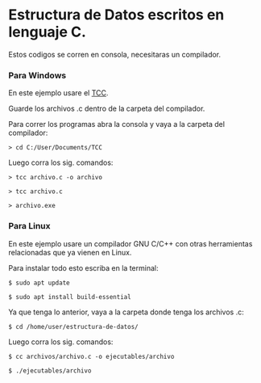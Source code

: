 # Estructura de Datos escritos en lenguaje C.

Estos codigos se corren en consola, necesitaras un compilador.

### Para Windows

En este ejemplo usare el [TCC](http://download.savannah.gnu.org/releases/tinycc/tcc-0.9.27-win32-bin.zip).

Guarde los archivos .c dentro de la carpeta del compilador.

Para correr los programas abra la consola y vaya a la carpeta del compilador:

```> cd C:/User/Documents/TCC```

Luego corra los sig. comandos:

```> tcc archivo.c -o archivo```

```> tcc archivo.c```

```> archivo.exe```

### Para Linux

En este ejemplo usare un compilador GNU C/C++ con otras herramientas relacionadas que ya vienen en Linux.

Para instalar todo esto escriba en la terminal:

```$ sudo apt update```

```$ sudo apt install build-essential```

Ya que tenga lo anterior, vaya a la carpeta donde tenga los archivos .c:

```$ cd /home/user/estructura-de-datos/```

Luego corra los sig. comandos:

```$ cc archivos/archivo.c -o ejecutables/archivo```

```$ ./ejecutables/archivo```
